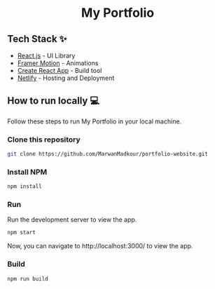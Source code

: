 <div align="center">
	<h1> My Portfolio </h1>
</div>

## Tech Stack ✨

- [React.js](https://reactjs.org/) - UI Library
- [Framer Motion](https://www.framer.com/motion/) - Animations
- [Create React App](https://create-react-app.dev/) - Build tool
- [Netlify](https://www.netlify.com/) - Hosting and Deployment

## How to run locally 💻

Follow these steps to run My Portfolio in your local machine.

### Clone this repository

```bash
git clone https://github.com/MarwanMadkour/portfolio-website.git
```

### Install NPM

```bash
npm install
```

### Run

Run the development server to view the app.

```bash
npm start
```

Now, you can navigate to http://localhost:3000/ to view the app.

### Build

```bash
npm run build
```
